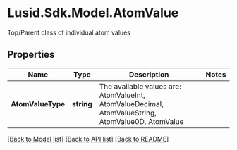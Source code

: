 # Lusid.Sdk.Model.AtomValue
Top/Parent class of individual atom values

## Properties

Name | Type | Description | Notes
------------ | ------------- | ------------- | -------------
**AtomValueType** | **string** | The available values are: AtomValueInt, AtomValueDecimal, AtomValueString, AtomValue0D, AtomValue | 

[[Back to Model list]](../README.md#documentation-for-models) [[Back to API list]](../README.md#documentation-for-api-endpoints) [[Back to README]](../README.md)

